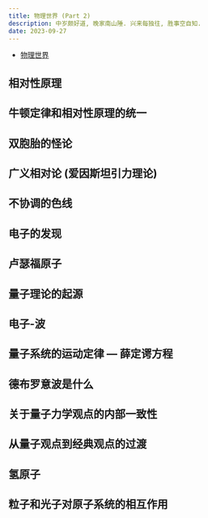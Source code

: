 ```yaml
---
title: 物理世界 (Part 2)
description: 中岁颇好道, 晚家南山陲. 兴来每独往, 胜事空自知.
date: 2023-09-27
---
```


- [物理世界](https://book.douban.com/subject/36216262/)

## 相对性原理

## 牛顿定律和相对性原理的统一

## 双胞胎的怪论

## 广义相对论 (爱因斯坦引力理论)

## 不协调的色线

## 电子的发现

## 卢瑟福原子

## 量子理论的起源

## 电子-波

## 量子系统的运动定律 — 薛定谔方程

## 德布罗意波是什么

## 关于量子力学观点的内部一致性

## 从量子观点到经典观点的过渡

## 氢原子

## 粒子和光子对原子系统的相互作用
